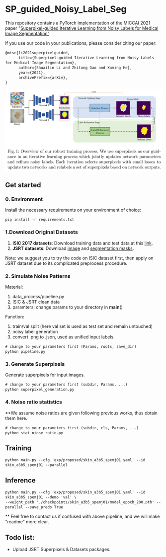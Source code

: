 # SP_guided_Noisy_Label_Seg
This repository contains a PyTorch implementation of the MICCAI 2021 paper "[Superpixel-guided Iterative Learning from Noisy Labels for Medical Image Segmentation"](https://miccai2021.org/openaccess/paperlinks/2021/09/01/460-Paper1575.html#author-id).

If you use our code in your publications, please consider citing our paper:
```angular2html
@misc{li2021superpixelguided,
      title={Superpixel-guided Iterative Learning from Noisy Labels for Medical Image Segmentation}, 
      author={Shuailin Li and Zhitong Gao and Xuming He},
      year={2021},
      archivePrefix={arXiv},
}
```

![avatar](./pict/model_overview.png)

## Get started
### 0. Environment
Install the necessary requirements on your environment of choice:
```angular2html
pip install -r requirements.txt
```

### 1.Download Original Datasets
1. **ISIC 2017 datasets**: Download training data and test data at this [link](https://challenge.isic-archive.com/data/).
2. **JSRT datasets**: Download [image](http://db.jsrt.or.jp/eng.php) and [segmentation masks](https://www.isi.uu.nl/Research/Databases/SCR/).

Note: we suggest you to try the code on ISIC dataset first, then apply on JSRT dataset due to its complicated preprocess procedure.

### 2. Simulate Noise Patterns
Material:
1. data_process/pipeline.py
2. ISIC & JSRT clean data
3. paramters: change params to your directory in __main__()

Function:
1. train/val split  (here val set is used as test set and remain untouched) 
2. noisy label generation
3. convert .png to .json, used as unified input labels.

```angular2html
# change to your parameters first (Params, roots, save_dir)
python pipeline.py
```
### 3. Generate Superpixels
Generate superpixels for input images. 
```angular2html
# change to your parameters first (subdir, Params, ...)
python superpixel_generation.py
```

### 4. Noise ratio statistics
**We assume noise ratios are given following previous works, thus obtain them here.
```angular2html
# change to your parameters first (subdir, cls, Params, ...)
python stat_niose_ratio.py
```

## Training
```angular2html
python main.py --cfg 'exp/proposed/skin_a3b5_spemj01.yaml' --id skin_a3b5_spemj01 --parallel 
```

## Inference
```angular2html
python main.py --cfg 'exp/proposed/skin_a3b5_spemj01.yaml' --id skin_a3b5_spemj01 --demo 'val' \
--weight_path './checkpoints/skin_a3b5_spemj01/model_epoch_200.pth' --parallel --save_preds True
```

** Feel free to contact us if confused with above pipeline, and we will make "readme" more clear.

## Todo list:
- Upload JSRT Superpixels & Datasets packages.